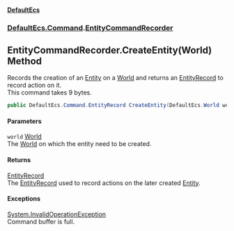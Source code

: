 #### [DefaultEcs](DefaultEcs.md 'DefaultEcs')
### [DefaultEcs.Command](DefaultEcs.md#DefaultEcs_Command 'DefaultEcs.Command').[EntityCommandRecorder](EntityCommandRecorder.md 'DefaultEcs.Command.EntityCommandRecorder')
## EntityCommandRecorder.CreateEntity(World) Method
Records the creation of an [Entity](Entity.md 'DefaultEcs.Entity') on a [World](World.md 'DefaultEcs.World') and returns an [EntityRecord](EntityRecord.md 'DefaultEcs.Command.EntityRecord') to record action on it.  
This command takes 9 bytes.  
```csharp
public DefaultEcs.Command.EntityRecord CreateEntity(DefaultEcs.World world);
```
#### Parameters
<a name='DefaultEcs_Command_EntityCommandRecorder_CreateEntity(DefaultEcs_World)_world'></a>
`world` [World](World.md 'DefaultEcs.World')  
The [World](World.md 'DefaultEcs.World') on which the entity need to be created.
  
#### Returns
[EntityRecord](EntityRecord.md 'DefaultEcs.Command.EntityRecord')  
The [EntityRecord](EntityRecord.md 'DefaultEcs.Command.EntityRecord') used to record actions on the later created [Entity](Entity.md 'DefaultEcs.Entity').
#### Exceptions
[System.InvalidOperationException](https://docs.microsoft.com/en-us/dotnet/api/System.InvalidOperationException 'System.InvalidOperationException')  
Command buffer is full.
